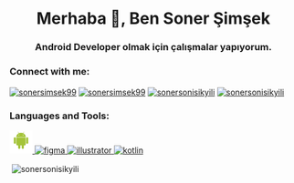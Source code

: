 <h1 align="center">Merhaba 👋, Ben Soner Şimşek</h1>
<h3 align="center">Android Developer olmak için çalışmalar yapıyorum.</h3>


<h3 align="left">Connect with me:</h3>
<p align="left">
<a href="https://twitter.com/sonersimsek99" target="blank"><img align="center" src="https://raw.githubusercontent.com/rahuldkjain/github-profile-readme-generator/master/src/images/icons/Social/twitter.svg" alt="sonersimsek99" height="30" width="40" /></a>
<a href="https://linkedin.com/in/sonersimsek99" target="blank"><img align="center" src="https://raw.githubusercontent.com/rahuldkjain/github-profile-readme-generator/master/src/images/icons/Social/linked-in-alt.svg" alt="sonersimsek99" height="30" width="40" /></a>
<a href="https://instagram.com/sonersonisikyili" target="blank"><img align="center" src="https://raw.githubusercontent.com/rahuldkjain/github-profile-readme-generator/master/src/images/icons/Social/instagram.svg" alt="sonersonisikyili" height="30" width="40" /></a>
<a href="https://www.youtube.com/channel/UCcJ9qYwPj4geUxZvmDN3bwA" target="blank"><img align="center" src="https://raw.githubusercontent.com/rahuldkjain/github-profile-readme-generator/master/src/images/icons/Social/youtube.svg" alt="sonersonisikyili" height="30" width="40" /></a>
</p>

<h3 align="left">Languages and Tools:</h3>
<p align="left"> <a href="https://developer.android.com" target="_blank"> <img src="https://raw.githubusercontent.com/devicons/devicon/master/icons/android/android-original-wordmark.svg" alt="android" width="40" height="40"/> </a> <a href="https://www.figma.com/" target="_blank"> <img src="https://www.vectorlogo.zone/logos/figma/figma-icon.svg" alt="figma" width="40" height="40"/> </a> <a href="https://www.adobe.com/in/products/illustrator.html" target="_blank"> <img src="https://www.vectorlogo.zone/logos/adobe_illustrator/adobe_illustrator-icon.svg" alt="illustrator" width="40" height="40"/> </a> <a href="https://kotlinlang.org" target="_blank"> <img src="https://www.vectorlogo.zone/logos/kotlinlang/kotlinlang-icon.svg" alt="kotlin" width="40" height="40"/> </a> </p>

<p>&nbsp;<img align="center" src="https://github-readme-stats.vercel.app/api?username=sonersimsekk&show_icons=true&locale=en" alt="sonersonisikyili" /></p>
